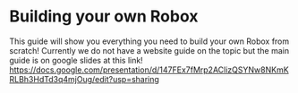 # Building your own Robox
This guide will show you everything you need to build your own Robox from scratch! Currently we do not have a website guide on the topic but the main guide is on google slides at this link!
https://docs.google.com/presentation/d/147FEx7fMrp2AClizQSYNw8NKmKRLBh3HdTd3q4mjOug/edit?usp=sharing